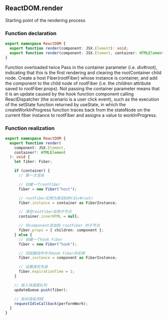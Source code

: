 ## ReactDOM.render
Starting point of the rendering process
### Function declaration
```typescript
export namespace ReactDOM {
  export function render(component: JSX.Element): void;
  export function render(component: JSX.Element, container: HTMLElement): void;
}
```
Function overloaded twice
Pass in the container parameter (i.e. div#root), indicating that this is the first rendering and clearing the rootContainer child node. Create a host Fiber(rootFiber) whose instance is container, and add the component to the child node of rootFiber (i.e. the children attribute saved to rootFiber.props).
Not passing the container parameter means that it is an update caused by the hook function component calling ReactDispatcher (the scenario is a user click event), such as the execution of the setState function returned by useState, in which the createWorkInProgress function traces back from the stateNode on the current fiber instance to rootFiber and assigns a value to workInProgress.
### Function realization
```typescript
export namespace ReactDOM {
  export function render(
    component: JSX.Element,
    container?: HTMLElement
  ): void {
    let fiber: Fiber;

    if (container) {
      // 第一次渲染

      // 创建一个rootFiber
      fiber = new Fiber("host");

      // rootFiber实例为真实DOM(div#root)
      fiber.instance = container as FiberInstance;

      // 清空rootFiber实例子节点
      container.innerHTML = null;

      // 将component添加到 rootFiber 的子节点
      fiber.props = { children: component };
    } else {
      // 创建一个hook Fiber
      fiber = new Fiber("hook");

      // 将函数组件作为hook Fiber的实例
      fiber.instance = component as FiberInstance;

      // 设置高优先级
      fiber.expirationTime = 1;
    }

    // 放入待调度队列
    updateQueue.push(fiber);

    // 启动渲染流程
    requestIdleCallback(performWork);
  }
}
```